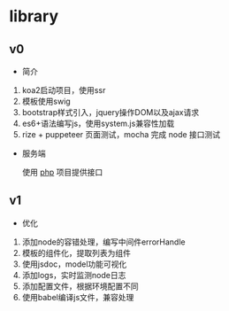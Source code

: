 # library
## v0
- 简介
1. koa2启动项目，使用ssr
2. 模板使用swig
3. bootstrap样式引入，jquery操作DOM以及ajax请求
4. es6+语法编写js，使用system.js兼容性加载
5. rize + puppeteer 页面测试，mocha 完成 node 接口测试

- 服务端

  使用 [php](https://github.com/huochezaodian/php-learning/tree/master/YII-project/basic) 项目提供接口

## v1
-  优化
1. 添加node的容错处理，编写中间件errorHandle
2. 模板的组件化，提取列表为组件
3. 使用jsdoc，model功能可视化
4. 添加logs，实时监测node日志
5. 添加配置文件，根据环境配置不同
6. 使用babel编译js文件，兼容处理